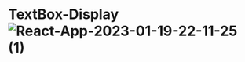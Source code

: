 # TextBox-Display![React-App-2023-01-19-22-11-25 (1)](https://user-images.githubusercontent.com/114646455/213513935-71d6bb27-d387-46e8-9ced-1f9620a4d298.gif)
